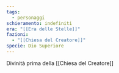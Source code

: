 ```yaml
---
tags:
  - personaggi
schieramento: indefiniti
era: "[[Era delle Stelle]]"
fazioni:
  - "[[Chiesa del Creatore]]"
specie: Dio Superiore
---
```

Divinità prima della [[Chiesa del Creatore]]
